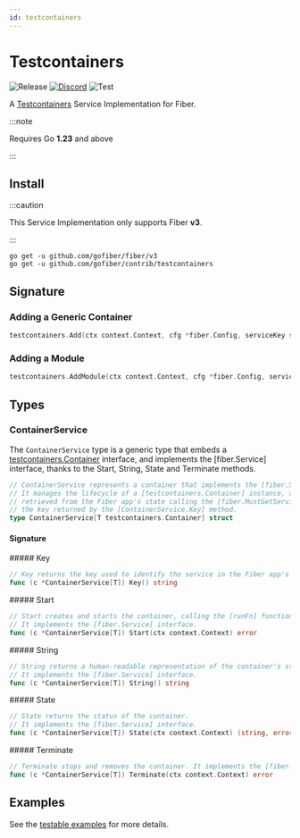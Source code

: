 ```yaml
---
id: testcontainers
---
```


# Testcontainers

![Release](https://img.shields.io/github/v/tag/gofiber/contrib?filter=testcontainers*)
[![Discord](https://img.shields.io/discord/704680098577514527?style=flat&label=%F0%9F%92%AC%20discord&color=00ACD7)](https://gofiber.io/discord)
![Test](https://github.com/gofiber/contrib/workflows/Test%20testcontainers/badge.svg)

A [Testcontainers](https://golang.testcontainers.org/) Service Implementation for Fiber.

:::note

Requires Go **1.23** and above

:::

## Install

:::caution

This Service Implementation only supports Fiber **v3**.

:::

```shell
go get -u github.com/gofiber/fiber/v3
go get -u github.com/gofiber/contrib/testcontainers
```

## Signature

### Adding a Generic Container
```go
testcontainers.Add(ctx context.Context, cfg *fiber.Config, serviceKey string, img string, opts ...testcontainers.ContainerCustomizer) (*ContainerService[T], error)
```

### Adding a Module
```go
testcontainers.AddModule(ctx context.Context, cfg *fiber.Config, serviceKey string, moduleRunFn func(ctx context.Context, img string, opts ...testcontainers.ContainerCustomizer) (T, error), img string, opts ...testcontainers.ContainerCustomizer) (*ContainerService[T], error)
```

## Types

### ContainerService

The `ContainerService` type is a generic type that embeds a [testcontainers.Container](https://pkg.go.dev/github.com/testcontainers/testcontainers-go#Container) interface, and implements the [fiber.Service] interface, thanks to the
Start, String, State and Terminate methods.

```go
// ContainerService represents a container that implements the [fiber.Service] interface.
// It manages the lifecycle of a [testcontainers.Container] instance, and it can be
// retrieved from the Fiber app's state calling the [fiber.MustGetService] function with
// the key returned by the [ContainerService.Key] method.
type ContainerService[T testcontainers.Container] struct
```

#### Signature

##### Key
```go
// Key returns the key used to identify the service in the Fiber app's state.
func (c *ContainerService[T]) Key() string
```

##### Start
```go
// Start creates and starts the container, calling the [runFn] function with the [img] and [opts] arguments.
// It implements the [fiber.Service] interface.
func (c *ContainerService[T]) Start(ctx context.Context) error
```

##### String
```go
// String returns a human-readable representation of the container's state.
// It implements the [fiber.Service] interface.
func (c *ContainerService[T]) String() string
```

##### State
```go
// State returns the status of the container.
// It implements the [fiber.Service] interface.
func (c *ContainerService[T]) State(ctx context.Context) (string, error)
```

##### Terminate
```go
// Terminate stops and removes the container. It implements the [fiber.Service] interface.
func (c *ContainerService[T]) Terminate(ctx context.Context) error
```

## Examples

See the [testable examples](./examples_test.go) for more details.
